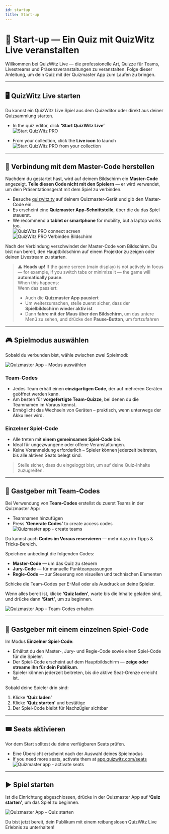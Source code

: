 ```yaml
---
id: startup
title: Start-up
---
```


# 🚀 Start-up — Ein Quiz mit QuizWitz Live veranstalten

Willkommen bei QuizWitz Live — die professionelle Art, Quizze für Teams, Livestreams und Präsenzveranstaltungen zu veranstalten. Folge dieser Anleitung, um dein Quiz mit der Quizmaster App zum Laufen zu bringen.

---

## 🖥️ QuizWitz Live starten

Du kannst ein QuizWitz Live Spiel aus dem Quizeditor oder direkt aus deiner Quizsammlung starten.

- In the quiz editor, click **‘Start QuizWitz Live’**\
  ![Start QuizWitz PRO](/images/start-quizwitz-pro.png)

- From your collection, click the **Live icon** to launch\
  ![Start QuizWitz PRO from your collection](/images/start-quizwitz-live.png)

---

## 🔐 Verbindung mit dem Master-Code herstellen

Nachdem du gestartet hast, wird auf deinem Bildschirm ein **Master-Code** angezeigt. **Teile diesen Code nicht mit den Spielern** — er wird verwendet, um dein Präsentationsgerät mit dem Spiel zu verbinden.

- Besuche [quizwitz.tv](https://quizwitz.tv) auf deinem Quizmaster-Gerät und gib den Master-Code ein.
- Es erscheint eine **Quizmaster App-Schnittstelle**, über die du das Spiel steuerst.
- We recommend a **tablet or smartphone** for mobility, but a laptop works too.\
  ![QuizWitz PRO connect screen](/images/quizwitz-pro-connect-token.png)\
  ![QuizWitz PRO Verbinden Bildschirm](/images/quizwitz-pro-connect-token.png)

Nach der Verbindung verschwindet der Master-Code vom Bildschirm. Du bist nun bereit, den Hauptbildschirm auf einem Projektor zu zeigen oder deinen Livestream zu starten.

> ⚠️ **Heads up!** If the game screen (main display) is not actively in focus — for example, if you switch tabs or minimize it — the game will **automatically pause**.\
> When this happens:\
> Wenn das passiert:
>
> - Auch die **Quizmaster App pausiert**
> - Um weiterzumachen, stelle zuerst sicher, dass der **Spielbildschirm wieder aktiv ist**
> - Dann **fahre mit der Maus über den Bildschirm**, um das untere Menü zu sehen, und drücke den **Pause-Button**, um fortzufahren

---

## 🎮 Spielmodus auswählen

Sobald du verbunden bist, wähle zwischen zwei Spielmodi:

![Quizmaster App – Modus auswählen](/images/quizmaster-app-select-mode.png)

### Team-Codes

- Jedes Team erhält einen **einzigartigen Code**, der auf mehreren Geräten geöffnet werden kann.
- Am besten für **vorgefertigte Team-Quizze**, bei denen du die Teamnamen im Voraus kennst.
- Ermöglicht das Wechseln von Geräten – praktisch, wenn unterwegs der Akku leer wird.

### Einzelner Spiel-Code

- Alle treten mit **einem gemeinsamen Spiel-Code** bei.
- Ideal für ungezwungene oder offene Veranstaltungen.
- Keine Voranmeldung erforderlich – Spieler können jederzeit beitreten, bis alle aktiven Seats belegt sind.

> Stelle sicher, dass du eingeloggt bist, um auf deine Quiz-Inhalte zuzugreifen.

---

## 👥 Gastgeber mit Team-Codes

Bei Verwendung von **Team-Codes** erstellst du zuerst Teams in der Quizmaster App:

- Teamnamen hinzufügen
- Press **‘Generate Codes’** to create access codes\
  ![Quizmaster app - create teams](/images/quizmaster-app-create-teams.png)

Du kannst auch **Codes im Voraus reservieren** — mehr dazu im Tipps & Tricks-Bereich.

Speichere unbedingt die folgenden Codes:

- **Master-Code** — um das Quiz zu steuern
- **Jury-Code** — für manuelle Punkteanpassungen
- **Regie-Code** — zur Steuerung von visuellen und technischen Elementen

Schicke die Team-Codes per E-Mail oder als Ausdruck an deine Spieler.

Wenn alles bereit ist, klicke **‘Quiz laden’**, warte bis die Inhalte geladen sind, und drücke dann **‘Start’**, um zu beginnen.

![Quizmaster App – Team-Codes erhalten](/images/quizmaster-app-create-teams2.png)

---

## 👤 Gastgeber mit einem einzelnen Spiel-Code

Im Modus **Einzelner Spiel-Code**:

- Erhältst du den Master-, Jury- und Regie-Code sowie einen Spiel-Code für die Spieler.
- Der Spiel-Code erscheint auf dem Hauptbildschirm — **zeige oder streame ihn für dein Publikum**.
- Spieler können jederzeit beitreten, bis die aktive Seat-Grenze erreicht ist.

Sobald deine Spieler drin sind:

1. Klicke **‘Quiz laden’**
2. Klicke **‘Quiz starten’** und bestätige
3. Der Spiel-Code bleibt für Nachzügler sichtbar

---

## 🎟️ Seats aktivieren

Vor dem Start solltest du deine verfügbaren Seats prüfen.

- Eine Übersicht erscheint nach der Auswahl deines Spielmodus
- If you need more seats, activate them at [app.quizwitz.com/seats](https://app.quizwitz.com/seats)\
  ![Quizmaster app - activate seats](/images/quizmaster-app-seats.png)

---

## ▶️ Spiel starten

Ist die Einrichtung abgeschlossen, drücke in der Quizmaster App auf **‘Quiz starten’**, um das Spiel zu beginnen.

![Quizmaster App – Quiz starten](/images/quizmaster-app-start-quiz.png)

Du bist jetzt bereit, dein Publikum mit einem reibungslosen QuizWitz Live Erlebnis zu unterhalten!
